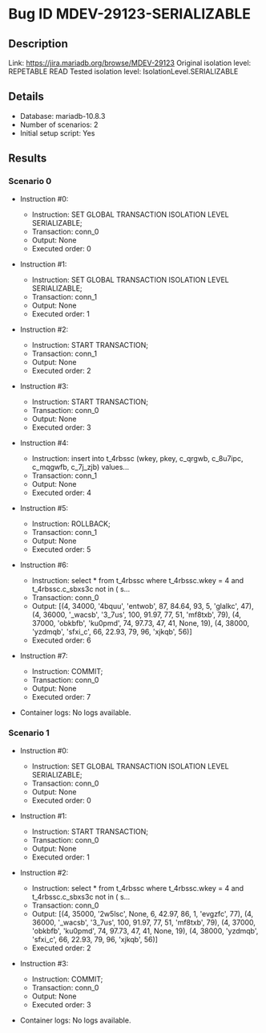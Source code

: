 # Bug ID MDEV-29123-SERIALIZABLE

## Description

Link:                     https://jira.mariadb.org/browse/MDEV-29123
Original isolation level: REPETABLE READ
Tested isolation level:   IsolationLevel.SERIALIZABLE


## Details
 * Database: mariadb-10.8.3
 * Number of scenarios: 2
 * Initial setup script: Yes

## Results
### Scenario 0
 * Instruction #0:
     - Instruction:  SET GLOBAL TRANSACTION ISOLATION LEVEL SERIALIZABLE;
     - Transaction: conn_0
     - Output: None
     - Executed order: 0
 * Instruction #1:
     - Instruction:  SET GLOBAL TRANSACTION ISOLATION LEVEL SERIALIZABLE;
     - Transaction: conn_1
     - Output: None
     - Executed order: 1
 * Instruction #2:
     - Instruction:  START TRANSACTION;
     - Transaction: conn_1
     - Output: None
     - Executed order: 2
 * Instruction #3:
     - Instruction:  START TRANSACTION;
     - Transaction: conn_0
     - Output: None
     - Executed order: 3
 * Instruction #4:
     - Instruction:  insert into t_4rbssc (wkey, pkey, c_qrgwb, c_8u7ipc, c_mqgwfb, c_7j_zjb) values...
     - Transaction: conn_1
     - Output: None
     - Executed order: 4
 * Instruction #5:
     - Instruction:  ROLLBACK;
     - Transaction: conn_1
     - Output: None
     - Executed order: 5
 * Instruction #6:
     - Instruction:  select * from t_4rbssc where t_4rbssc.wkey = 4 and t_4rbssc.c_sbxs3c not in ( s...
     - Transaction: conn_0
     - Output: [(4, 34000, '4bquu', 'entwob', 87, 84.64, 93, 5, 'glalkc', 47), (4, 36000, '_wacsb', '3_7us', 100, 91.97, 77, 51, 'mf8txb', 79), (4, 37000, 'obkbfb', 'ku0pmd', 74, 97.73, 47, 41, None, 19), (4, 38000, 'yzdmqb', 'sfxi_c', 66, 22.93, 79, 96, 'xjkqb', 56)]
     - Executed order: 6
 * Instruction #7:
     - Instruction:  COMMIT;
     - Transaction: conn_0
     - Output: None
     - Executed order: 7

 * Container logs:
   No logs available.

### Scenario 1
 * Instruction #0:
     - Instruction:  SET GLOBAL TRANSACTION ISOLATION LEVEL SERIALIZABLE;
     - Transaction: conn_0
     - Output: None
     - Executed order: 0
 * Instruction #1:
     - Instruction:  START TRANSACTION;
     - Transaction: conn_0
     - Output: None
     - Executed order: 1
 * Instruction #2:
     - Instruction:  select * from t_4rbssc where t_4rbssc.wkey = 4 and t_4rbssc.c_sbxs3c not in ( s...
     - Transaction: conn_0
     - Output: [(4, 35000, '2w5lsc', None, 6, 42.97, 86, 1, 'evgzfc', 77), (4, 36000, '_wacsb', '3_7us', 100, 91.97, 77, 51, 'mf8txb', 79), (4, 37000, 'obkbfb', 'ku0pmd', 74, 97.73, 47, 41, None, 19), (4, 38000, 'yzdmqb', 'sfxi_c', 66, 22.93, 79, 96, 'xjkqb', 56)]
     - Executed order: 2
 * Instruction #3:
     - Instruction:  COMMIT;
     - Transaction: conn_0
     - Output: None
     - Executed order: 3

 * Container logs:
   No logs available.
